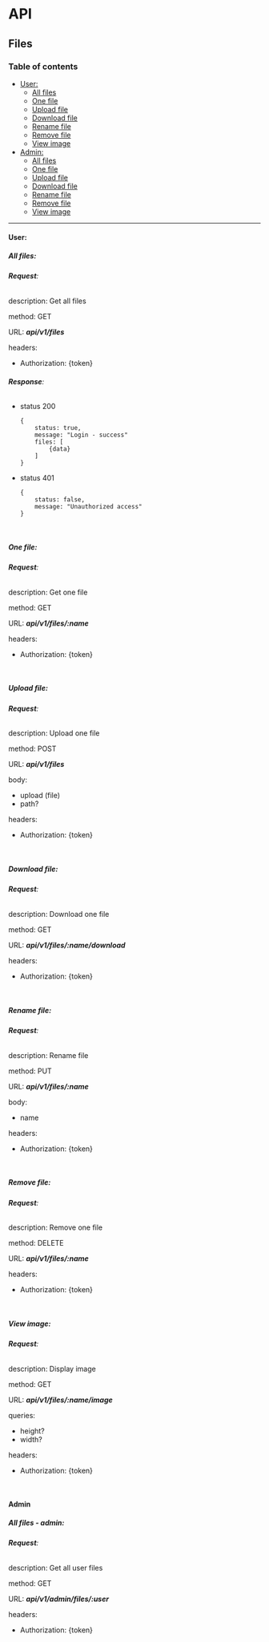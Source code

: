 # API

## Files

### Table of contents

-   [User:](#user)
    -   [All files](#all-files)
    -   [One file](#one-file)
    -   [Upload file](#upload-file)
    -   [Download file](#download-file)
    -   [Rename file](#rename-file)
    -   [Remove file](#remove-file)
    -   [View image](#view-image)
-   [Admin:](#admin)
    -   [All files](#all-files---admin)
    -   [One file](#one-file---admin)
    -   [Upload file](#upload-file---admin)
    -   [Download file](#download-file---admin)
    -   [Rename file](#rename-file---admin)
    -   [Remove file](#remove-file)
    -   [View image](#view-image---admin)

---

#### User:

##### All files:

###### **Request**:

description: Get all files

method: GET

URL: _**api/v1/files**_

headers:

-   Authorization: {token}

###### **Response**:

-   status 200
    ```
    {
        status: true,
        message: "Login - success"
        files: [
            {data}
        ]
    }
    ```
-   status 401
    ```
    {
        status: false,
        message: "Unauthorized access"
    }
    ```

<br>

##### One file:

###### **Request**:

description: Get one file

method: GET

URL: _**api/v1/files/:name**_

headers:

-   Authorization: {token}

<br>

##### Upload file:

###### **Request**:

description: Upload one file

method: POST

URL: _**api/v1/files**_

body:

-   upload (file)
-   path?

headers:

-   Authorization: {token}

<br>

##### Download file:

###### **Request**:

description: Download one file

method: GET

URL: _**api/v1/files/:name/download**_

headers:

-   Authorization: {token}

<br>

##### Rename file:

###### **Request**:

description: Rename file

method: PUT

URL: _**api/v1/files/:name**_

body:

-   name

headers:

-   Authorization: {token}

<br>

##### Remove file:

###### **Request**:

description: Remove one file

method: DELETE

URL: _**api/v1/files/:name**_

headers:

-   Authorization: {token}

<br>

##### View image:

###### **Request**:

description: Display image

method: GET

URL: _**api/v1/files/:name/image**_

queries:

-   height?
-   width?

headers:

-   Authorization: {token}

<br>

#### Admin

##### All files - admin:

###### **Request**:

description: Get all user files

method: GET

URL: _**api/v1/admin/files/:user**_

headers:

-   Authorization: {token}

<br>
